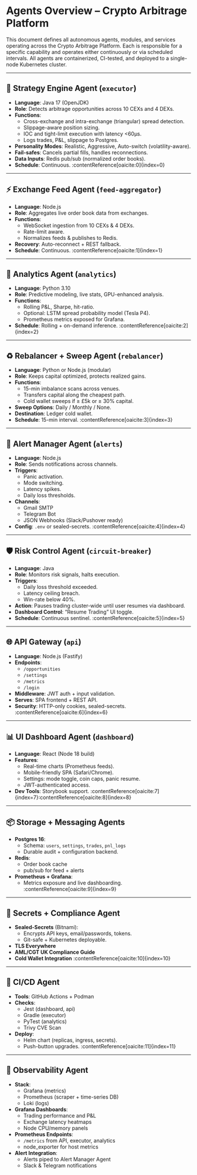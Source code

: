 # Agents Overview – Crypto Arbitrage Platform

This document defines all autonomous agents, modules, and services operating across the Crypto Arbitrage Platform. Each is responsible for a specific capability and operates either continuously or via scheduled intervals. All agents are containerized, CI-tested, and deployed to a single-node Kubernetes cluster.

---

## 🧠 Strategy Engine Agent (`executor`)

- **Language**: Java 17 (OpenJDK)
- **Role**: Detects arbitrage opportunities across 10 CEXs and 4 DEXs.
- **Functions**:
  - Cross-exchange and intra-exchange (triangular) spread detection.
  - Slippage-aware position sizing.
  - IOC and tight-limit execution with latency <60μs.
  - Logs trades, P&L, slippage to Postgres.
- **Personality Modes**: Realistic, Aggressive, Auto-switch (volatility-aware).
- **Fail-safes**: Cancels partial fills, handles reconnections.
- **Data Inputs**: Redis pub/sub (normalized order books).
- **Schedule**: Continuous.
:contentReference[oaicite:0]{index=0}

---

## ⚡ Exchange Feed Agent (`feed-aggregator`)

- **Language**: Node.js
- **Role**: Aggregates live order book data from exchanges.
- **Functions**:
  - WebSocket ingestion from 10 CEXs & 4 DEXs.
  - Rate-limit aware.
  - Normalizes feeds & publishes to Redis.
- **Recovery**: Auto-reconnect + REST fallback.
- **Schedule**: Continuous.
:contentReference[oaicite:1]{index=1}

---

## 🧮 Analytics Agent (`analytics`)

- **Language**: Python 3.10
- **Role**: Predictive modeling, live stats, GPU-enhanced analysis.
- **Functions**:
  - Rolling P&L, Sharpe, hit-ratio.
  - Optional: LSTM spread probability model (Tesla P4).
  - Prometheus metrics exposed for Grafana.
- **Schedule**: Rolling + on-demand inference.
:contentReference[oaicite:2]{index=2}

---

## ♻️ Rebalancer + Sweep Agent (`rebalancer`)

- **Language**: Python or Node.js (modular)
- **Role**: Keeps capital optimized, protects realized gains.
- **Functions**:
  - 15-min imbalance scans across venues.
  - Transfers capital along the cheapest path.
  - Cold wallet sweeps if ≥ £5k or ≥ 30% capital.
- **Sweep Options**: Daily / Monthly / None.
- **Destination**: Ledger cold wallet.
- **Schedule**: 15-min interval.
:contentReference[oaicite:3]{index=3}

---

## 🚨 Alert Manager Agent (`alerts`)

- **Language**: Node.js
- **Role**: Sends notifications across channels.
- **Triggers**:
  - Panic activation.
  - Mode switching.
  - Latency spikes.
  - Daily loss thresholds.
- **Channels**:
  - Gmail SMTP
  - Telegram Bot
  - JSON Webhooks (Slack/Pushover ready)
- **Config**: `.env` or sealed-secrets.
:contentReference[oaicite:4]{index=4}

---

## 🛡️ Risk Control Agent (`circuit-breaker`)

- **Language**: Java
- **Role**: Monitors risk signals, halts execution.
- **Triggers**:
  - Daily loss threshold exceeded.
  - Latency ceiling breach.
  - Win-rate below 40%.
- **Action**: Pauses trading cluster-wide until user resumes via dashboard.
- **Dashboard Control**: “Resume Trading” UI toggle.
- **Schedule**: Continuous sentinel.
:contentReference[oaicite:5]{index=5}

---

## 🌐 API Gateway (`api`)

- **Language**: Node.js (Fastify)
- **Endpoints**:
  - `/opportunities`
  - `/settings`
  - `/metrics`
  - `/login`
- **Middleware**: JWT auth + input validation.
- **Serves**: SPA frontend + REST API.
- **Security**: HTTP-only cookies, sealed-secrets.
:contentReference[oaicite:6]{index=6}

---

## 📊 UI Dashboard Agent (`dashboard`)

- **Language**: React (Node 18 build)
- **Features**:
  - Real-time charts (Prometheus feeds).
  - Mobile-friendly SPA (Safari/Chrome).
  - Settings: mode toggle, coin caps, panic resume.
  - JWT-authenticated access.
- **Dev Tools**: Storybook support.
:contentReference[oaicite:7]{index=7}:contentReference[oaicite:8]{index=8}

---

## 📦 Storage + Messaging Agents

- **Postgres 16**:
  - Schema: `users`, `settings`, `trades`, `pnl_logs`
  - Durable audit + configuration backend.
- **Redis**:
  - Order book cache
  - pub/sub for feed + alerts
- **Prometheus + Grafana**:
  - Metrics exposure and live dashboarding.
:contentReference[oaicite:9]{index=9}

---

## 🔐 Secrets + Compliance Agent

- **Sealed-Secrets** (Bitnami):
  - Encrypts API keys, email/passwords, tokens.
  - Git-safe + Kubernetes deployable.
- **TLS Everywhere**
- **AML/CGT UK Compliance Guide**
- **Cold Wallet Integration**
:contentReference[oaicite:10]{index=10}

---

## 🧰 CI/CD Agent

- **Tools**: GitHub Actions + Podman
- **Checks**:
  - Jest (dashboard, api)
  - Gradle (executor)
  - PyTest (analytics)
  - Trivy CVE Scan
- **Deploy**:
  - Helm chart (replicas, ingress, secrets).
  - Push-button upgrades.
:contentReference[oaicite:11]{index=11}

---

## 🔭 Observability Agent

- **Stack**:
  - Grafana (metrics)
  - Prometheus (scraper + time-series DB)
  - Loki (logs)
- **Grafana Dashboards**:
  - Trading performance and P&L
  - Exchange latency heatmaps
  - Node CPU/memory panels
- **Prometheus Endpoints**:
  - `/metrics` from API, executor, analytics
  - node_exporter for host metrics
- **Alert Integration**:
  - Alerts piped to Alert Manager Agent
  - Slack & Telegram notifications
